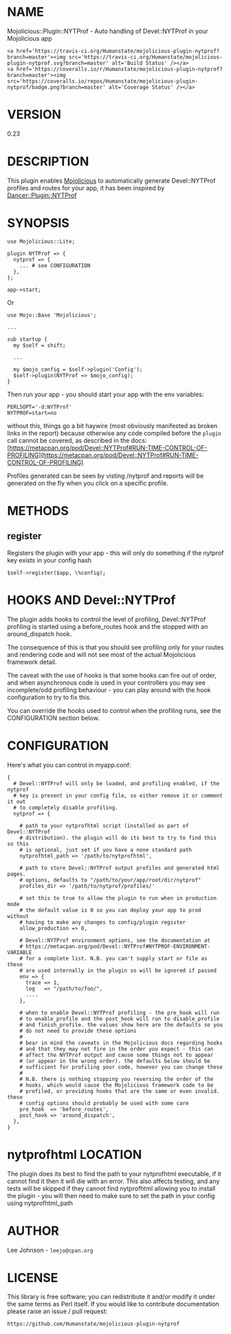 # NAME

Mojolicious::Plugin::NYTProf - Auto handling of Devel::NYTProf in your Mojolicious app

<div>

    <a href='https://travis-ci.org/Humanstate/mojolicious-plugin-nytprof?branch=master'><img src='https://travis-ci.org/Humanstate/mojolicious-plugin-nytprof.svg?branch=master' alt='Build Status' /></a>
    <a href='https://coveralls.io/r/Humanstate/mojolicious-plugin-nytprof?branch=master'><img src='https://coveralls.io/repos/Humanstate/mojolicious-plugin-nytprof/badge.png?branch=master' alt='Coverage Status' /></a>
</div>

# VERSION

0.23

# DESCRIPTION

This plugin enables [Mojolicious](https://metacpan.org/pod/Mojolicious) to automatically generate Devel::NYTProf
profiles and routes for your app, it has been inspired by
[Dancer::Plugin::NYTProf](https://metacpan.org/pod/Dancer::Plugin::NYTProf)

# SYNOPSIS

    use Mojolicious::Lite;

    plugin NYTProf => {
      nytprof => {
        ... # see CONFIGURATION
      },
    };

    app->start;

Or

    use Mojo::Base 'Mojolicious';

    ...

    sub startup {
      my $self = shift;

      ...

      my $mojo_config = $self->plugin('Config');
      $self->plugin(NYTProf => $mojo_config);
    }

Then run your app - you should start your app with the env variables:

    PERL5OPT='-d:NYTProf'
    NYTPROF=start=no

without this, things go a bit haywire (most obviously manifested as broken links
in the report) because otherwise any code compiled before the `plugin` call
cannot be covered, as described in the docs:
[https://metacpan.org/pod/Devel::NYTProf#RUN-TIME-CONTROL-OF-PROFILING](https://metacpan.org/pod/Devel::NYTProf#RUN-TIME-CONTROL-OF-PROFILING)

Profiles generated can be seen by visting /nytprof and reports
will be generated on the fly when you click on a specific profile.

# METHODS

## register

Registers the plugin with your app - this will only do something if the nytprof
key exists in your config hash

    $self->register($app, \%config);

# HOOKS AND Devel::NYTProf

The plugin adds hooks to control the level of profiling, Devel::NYTProf profiling
is started using a before\_routes hook and the stopped with an around\_dispatch hook.

The consequence of this is that you should see profiling only for your routes and
rendering code and will not see most of the actual Mojolicious framework detail.

The caveat with the use of hooks is that some hooks can fire out of order, and when
asynchronous code is used in your controllers you may see incomplete/odd profiling
behaviour - you can play around with the hook configuration to try to fix this.

You can override the hooks used to control when the profiling runs, see the
CONFIGURATION section below.

# CONFIGURATION

Here's what you can control in myapp.conf:

    {
      # Devel::NYTProf will only be loaded, and profiling enabled, if the nytprof
      # key is present in your config file, so either remove it or comment it out
      # to completely disable profiling.
      nytprof => {

        # path to your nytprofhtml script (installed as part of Devel::NYTProf
        # distribution). the plugin will do its best to try to find this so this
        # is optional, just set if you have a none standard path
        nytprofhtml_path => '/path/to/nytprofhtml',

        # path to store Devel::NYTProf output profiles and generated html pages.
        # options, defaults to "/path/to/your/app/root/dir/nytprof"
        profiles_dir => '/path/to/nytprof/profiles/'

        # set this to true to allow the plugin to run when in production mode
        # the default value is 0 so you can deploy your app to prod without
        # having to make any changes to config/plugin register
        allow_production => 0,

        # Devel::NYTProf environment options, see the documentation at
        # https://metacpan.org/pod/Devel::NYTProf#NYTPROF-ENVIRONMENT-VARIABLE
        # for a complete list. N.B. you can't supply start or file as these
        # are used internally in the plugin so will be ignored if passed
        env => {
          trace => 1,
          log   => "/path/to/foo/",
          ....
        },

        # when to enable Devel::NYTProf profiling - the pre_hook will run
        # to enable_profile and the post_hook will run to disable_profile
        # and finish_profile. the values show here are the defaults so you
        # do not need to provide these options
        #
        # bear in mind the caveats in the Mojolicious docs regarding hooks
        # and that they may not fire in the order you expect - this can
        # affect the NYTProf output and cause some things not to appear
        # (or appear in the wrong order). the defaults below should be 
        # sufficient for profiling your code, however you can change these
        #
        # N.B. there is nothing stopping you reversing the order of the
        # hooks, which would cause the Mojolicious framework code to be
        # profiled, or providing hooks that are the same or even invalid. these
        # config options should probably be used with some care
        pre_hook  => 'before_routes',
        post_hook => 'around_dispatch',
      },
    }

# nytprofhtml LOCATION

The plugin does its best to find the path to your nytprofhtml executable, if
it cannot find it then it will die with an error. This also affects testing,
and any tests will be skipped if they cannot find nytprofhtml allowing you to
install the plugin - you will then need to make sure to set the path in your
config using nytprofhtml\_path

# AUTHOR

Lee Johnson - `leejo@cpan.org`

# LICENSE

This library is free software; you can redistribute it and/or modify it under
the same terms as Perl itself. If you would like to contribute documentation
please raise an issue / pull request:

    https://github.com/Humanstate/mojolicious-plugin-nytprof
